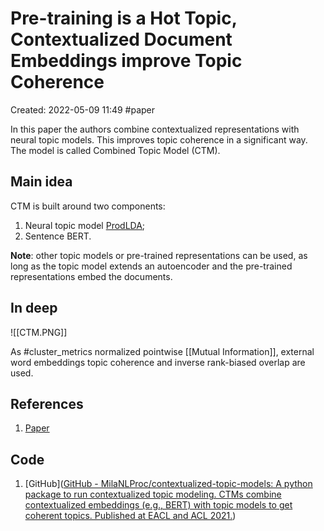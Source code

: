 # Pre-training is a Hot Topic, Contextualized Document Embeddings improve Topic Coherence
Created: 2022-05-09 11:49
#paper

In this paper the authors combine contextualized representations with neural topic models. This improves topic coherence in a significant way. The model is called Combined Topic Model (CTM).

## Main idea
CTM is built around two components:
1. Neural topic model [ProdLDA](https://arxiv.org/pdf/1703.01488.pdf);
2. Sentence BERT.

**Note**: other topic models or pre-trained representations can be used, as long as the topic model extends an autoencoder and the pre-trained representations embed the documents.

## In deep
![[CTM.PNG]]

As #cluster_metrics normalized pointwise [[Mutual Information]], external word embeddings topic coherence and inverse rank-biased overlap are used. 
## References
1. [Paper](https://aclanthology.org/2021.acl-short.96.pdf)

## Code
1. [GitHub]([GitHub - MilaNLProc/contextualized-topic-models: A python package to run contextualized topic modeling. CTMs combine contextualized embeddings (e.g., BERT) with topic models to get coherent topics. Published at EACL and ACL 2021.](https://github.com/MilaNLProc/contextualized-topic-models))
